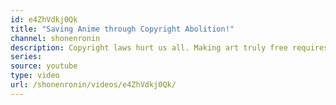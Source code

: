 ```yaml
---
id: e4ZhVdkj0Qk
title: "Saving Anime through Copyright Abolition!"
channel: shonenronin
description: Copyright laws hurt us all. Making art truly free requires first abolishing copyright. This matter extends to all art and not just anime, but I want to specifically look at how Kill La Kill SAVED ANIME by advocating for the liberation of art.
series:
source: youtube
type: video
url: /shonenronin/videos/e4ZhVdkj0Qk/
---
```

